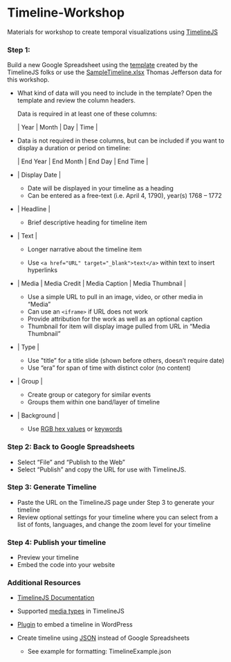 # Timeline-Workshop
Materials for workshop to create temporal visualizations using [TimelineJS](https://timeline.knightlab.com/)

### Step 1: 

  Build a new Google Spreadsheet using the [template](https://drive.google.com/previewtemplate?id=1pHBvXN7nmGkiG8uQSUB82eNlnL8xHu6kydzH_-eguHQ&mode=public) created by the TimelineJS folks or use the [SampleTimeline.xlsx](https://github.com/BCDigSchol/coffee-code/blob/master/Timeline-Workshop/SampleTimeline.xlsx) Thomas Jefferson data for this workshop.

+ What kind of data will you need to include in the template? 
  Open the template and review the column headers.
  
  Data is required in at least one of these columns:
  
  | Year | Month | Day | Time | 
  
+ Data is not required in these columns, but can be included if you want to display a duration or period on timeline:
 
  | End Year | End Month | End Day | End Time | 

+ | Display Date | 
  
  + Date will be displayed in your timeline as a heading
  + Can be entered as a free-text (i.e. April 4, 1790), year(s) 1768 – 1772 

+ | Headline | 
 
  + Brief descriptive heading for timeline item 

+ | Text |
  
  + Longer narrative about the timeline item 
 
  + Use `<a href="URL" target="_blank">text</a>` within text to insert hyperlinks

+ | Media | Media Credit | Media Caption | Media Thumbnail | 
  
  + Use a simple URL to pull in an image, video, or other media in “Media”
  + Can use an `<iframe>` if URL does not work
  + Provide attribution for the work as well as an optional caption
  + Thumbnail for item will display image pulled from URL in “Media Thumbnail” 

+ | Type | 
 
  + Use "title” for a title slide (shown before others, doesn’t require date)
  + Use “era” for span of time with distinct color (no content)

+ | Group |
  
  + Create group or category for similar events
  + Groups them within one band/layer of timeline 

+ | Background |
  
  + Use [RGB hex values](http://www.rapidtables.com/web/color/RGB_Color.htm) or [keywords](https://developer.mozilla.org/en-US/docs/Web/CSS/color_value#Color_keywords)
  
### Step 2: Back to Google Spreadsheets 
  
+ Select “File” and “Publish to the Web” 
+ Select “Publish” and copy the URL for use with TimelineJS.

### Step 3: Generate Timeline
   
+ Paste the URL on the TimelineJS page under Step 3 to generate your timeline
+ Review optional settings for your timeline where you can select from a list of fonts, languages, and change the zoom level for your timeline

### Step 4: Publish your timeline
	
+ Preview your timeline
+ Embed the code into your website 

### Additional Resources

+ [TimelineJS Documentation](https://timeline.knightlab.com/docs/index.html)
+ Supported [media types](https://timeline.knightlab.com/docs/media-types.html) in TimelineJS
+ [Plugin](https://github.com/NUKnightLab/TimelineJS-Wordpress-Plugin) to embed a timeline in WordPress
+ Create timeline using [JSON](https://timeline.knightlab.com/docs/json-format.html) instead of Google Spreadsheets
  
  + See example for formatting: TimelineExample.json
